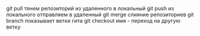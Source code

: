 git pull тянем репозиторий из удаленного в локальный
git push из локального отправляем в удаленный
git merge слияние репозиториев
git branch показывает ветки гита
git checkout имя - переход на другую ветку